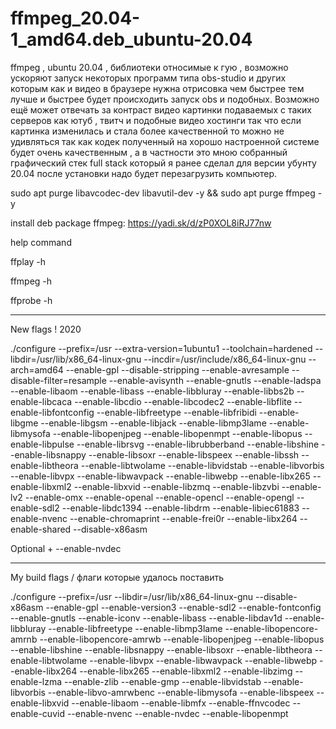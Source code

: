# ffmpeg_20.04-1_amd64.deb_ubuntu-20.04
ffmpeg , ubuntu 20.04 , библиотеки относимые к гую , возможно ускоряют запуск некоторых программ типа obs-studio и других которым как и видео в браузере нужна отрисовка чем быстрее тем лучше и быстрее будет происходить запуск obs и подобных. Возможно ещё может отвечать за контраст видео картинки подаваемых с таких серверов как ютуб , твитч и подобные видео хостинги так что если картинка изменилась и стала более качественной то можно не удивляться так как кодек полученный на хорошо настроенной системе будет очень качественным , а в частности это мною собранный графический стек full stack который я ранее сделал для версии убунту 20.04 после установки надо будет перезагрузить компьютер.

sudo apt purge libavcodec-dev libavutil-dev -y && sudo apt purge ffmpeg -y 

install deb package ffmpeg: https://yadi.sk/d/zP0XOL8iRJ77nw

help command

ffplay -h

ffmpeg -h

ffprobe -h

------------------------------------------------------------------------------------------------------------------------

New flags ! 2020

./configure --prefix=/usr --extra-version=1ubuntu1 --toolchain=hardened --libdir=/usr/lib/x86_64-linux-gnu --incdir=/usr/include/x86_64-linux-gnu --arch=amd64 --enable-gpl --disable-stripping --enable-avresample --disable-filter=resample --enable-avisynth --enable-gnutls --enable-ladspa --enable-libaom --enable-libass --enable-libbluray --enable-libbs2b --enable-libcaca --enable-libcdio --enable-libcodec2 --enable-libflite --enable-libfontconfig --enable-libfreetype --enable-libfribidi --enable-libgme --enable-libgsm --enable-libjack --enable-libmp3lame --enable-libmysofa --enable-libopenjpeg --enable-libopenmpt --enable-libopus --enable-libpulse --enable-librsvg --enable-librubberband --enable-libshine --enable-libsnappy --enable-libsoxr --enable-libspeex --enable-libssh --enable-libtheora --enable-libtwolame --enable-libvidstab --enable-libvorbis --enable-libvpx --enable-libwavpack --enable-libwebp --enable-libx265 --enable-libxml2 --enable-libxvid --enable-libzmq --enable-libzvbi --enable-lv2 --enable-omx --enable-openal --enable-opencl --enable-opengl --enable-sdl2 --enable-libdc1394 --enable-libdrm --enable-libiec61883 --enable-nvenc --enable-chromaprint --enable-frei0r --enable-libx264 --enable-shared --disable-x86asm

Optional + --enable-nvdec

_________________________________________________________________________________________________________________________
My build flags / флаги которые удалось поставить

./configure --prefix=/usr --libdir=/usr/lib/x86_64-linux-gnu --disable-x86asm --enable-gpl --enable-version3 --enable-sdl2 --enable-fontconfig --enable-gnutls --enable-iconv --enable-libass --enable-libdav1d --enable-libbluray --enable-libfreetype --enable-libmp3lame --enable-libopencore-amrnb --enable-libopencore-amrwb --enable-libopenjpeg --enable-libopus --enable-libshine --enable-libsnappy --enable-libsoxr --enable-libtheora --enable-libtwolame --enable-libvpx --enable-libwavpack --enable-libwebp --enable-libx264 --enable-libx265 --enable-libxml2 --enable-libzimg --enable-lzma --enable-zlib --enable-gmp --enable-libvidstab --enable-libvorbis --enable-libvo-amrwbenc --enable-libmysofa --enable-libspeex --enable-libxvid --enable-libaom --enable-libmfx --enable-ffnvcodec --enable-cuvid --enable-nvenc --enable-nvdec --enable-libopenmpt



